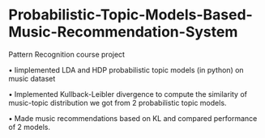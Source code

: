 # Probabilistic-Topic-Models-Based-Music-Recommendation-System
Pattern Recognition course project

•	Iimplemented LDA and HDP probabilistic topic models (in python) on music dataset

•	Implemented Kullback-Leibler divergence to compute the similarity of music-topic distribution we got from 2 probabilistic topic models. 

•	Made music recommendations based on KL and compared performance of 2 models.
